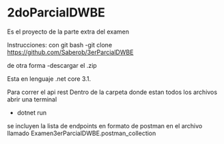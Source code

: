 # 2doParcialDWBE

Es el proyecto de la parte extra del examen 

Instrucciones:
con git bash
-git clone https://github.com/Saberob/3erParcialDWBE

de otra forma
-descargar el .zip 

Esta en lenguaje .net core 3.1.

Para correr el api rest
Dentro de la carpeta donde estan todos los archivos abrir una terminal
- dotnet run

se incluyen la lista de endpoints en formato de postman en el archivo llamado
Examen3erParcialDWBE.postman_collection
